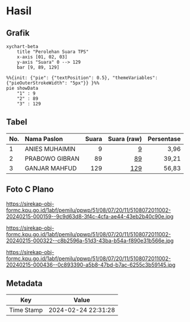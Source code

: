 # Hasil

## Grafik

```mermaid
xychart-beta
    title "Perolehan Suara TPS"
    x-axis [01, 02, 03]
    y-axis "Suara" 0 --> 129
    bar [9, 89, 129]
```

```mermaid
%%{init: {"pie": {"textPosition": 0.5}, "themeVariables": {"pieOuterStrokeWidth": "5px"}} }%%
pie showData
    "1" : 9
    "2" : 89
    "3" : 129
```

## Tabel

| No. | Nama Paslon    | Suara | Suara (raw) | Persentase |
|:--- |:-------------- | -----:| -----------:| ----------:|
| 1   | ANIES MUHAIMIN | 9     | [9][p-1]    | 3,96       |
| 2   | PRABOWO GIBRAN | 89    | [89][p-2]   | 39,21      |
| 3   | GANJAR MAHFUD  | 129   | [129][p-3]  | 56,83      |


[p-1]: https://github.com/gigit-pemilu/pemilu-2024-51-bali/blob/main/pilpres/hitung-suara/sub/51-bali/sub/08-buleleng/sub/07-sawan/sub/2011-kerobokan/sub/002-tps/sub/paslon-1.txt
[p-2]: https://github.com/gigit-pemilu/pemilu-2024-51-bali/blob/main/pilpres/hitung-suara/sub/51-bali/sub/08-buleleng/sub/07-sawan/sub/2011-kerobokan/sub/002-tps/sub/paslon-2.txt
[p-3]: https://github.com/gigit-pemilu/pemilu-2024-51-bali/blob/main/pilpres/hitung-suara/sub/51-bali/sub/08-buleleng/sub/07-sawan/sub/2011-kerobokan/sub/002-tps/sub/paslon-3.txt

## Foto C Plano

https://sirekap-obj-formc.kpu.go.id/1abf/pemilu/ppwp/51/08/07/20/11/5108072011002-20240215-000159--9c9d63d8-3f4c-4cfa-ae44-43eb2b40c90e.jpg

https://sirekap-obj-formc.kpu.go.id/1abf/pemilu/ppwp/51/08/07/20/11/5108072011002-20240215-000322--c8b2596a-51d3-43ba-b54a-f890e31b566e.jpg

https://sirekap-obj-formc.kpu.go.id/1abf/pemilu/ppwp/51/08/07/20/11/5108072011002-20240215-000436--0c893390-a5b8-47bd-b7ac-6255c3b59145.jpg


## Metadata

| Key        | Value               |
| ---------- | ------------------- |
| Time Stamp | 2024-02-24 22:31:28 |



